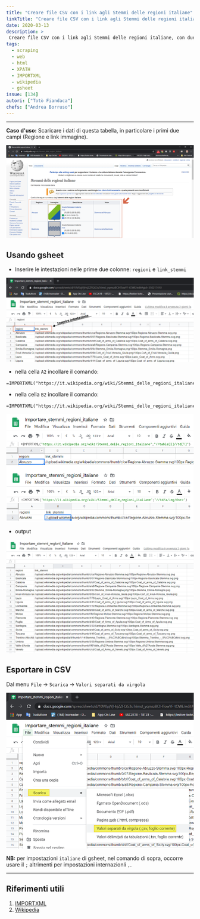```yaml
---
title: "Creare file CSV con i link agli Stemmi delle regioni italiane"
linkTitle: "Creare file CSV con i link agli Stemmi delle regioni italiane"
date: 2020-03-13
description: >
 Creare file CSV con i link agli Stemmi delle regioni italiane, con due colonne: Regioni e link
tags:
  - scraping
  - web
  - html
  - XPATH
  - IMPORTXML
  - wikipedia
  - gsheet
issue: [134]
autori: ["Totò Fiandaca"]
chefs: ["Andrea Borruso"]
---
```


---

**Caso d'uso:** Scaricare i dati di questa tabella, in particolare i primi due campi (Regione e link immagine).

![](img_01.png)

## Usando gsheet

- Inserire le intestazioni nelle prime due colonne: `regioni` e `link_stemmi`

![](img_02.png)

- nella cella `A2` incollare il comando:

```
=IMPORTXML("https://it.wikipedia.org/wiki/Stemmi_delle_regioni_italiane";"//table[2]//td[1]")
```

- nella cella `B2` incollare il comando:

```
=IMPORTXML("https://it.wikipedia.org/wiki/Stemmi_delle_regioni_italiane";"//td/a/img/@src")
```

![](img_03.png)

- output

![](img_04.png)

## Esportare in CSV

Dal menu `File` → `Scarica` → `Valori separati da virgola`

![](img_05.png)

**NB:** per impostazioni `italiane` di gsheet, nel comando di sopra, occorre usare il `;` altrimenti per impostazioni internazionli `,`.

---

## Riferimenti utili

1. [IMPORTXML](https://support.google.com/docs/answer/3093342?hl=it)
2. [Wikipedia](https://it.wikipedia.org/wiki/Stemmi_delle_regioni_italiane)